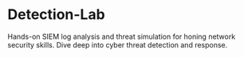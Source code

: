 # Detection-Lab
Hands-on SIEM log analysis and threat simulation for honing network security skills. Dive deep into cyber threat detection and response.
